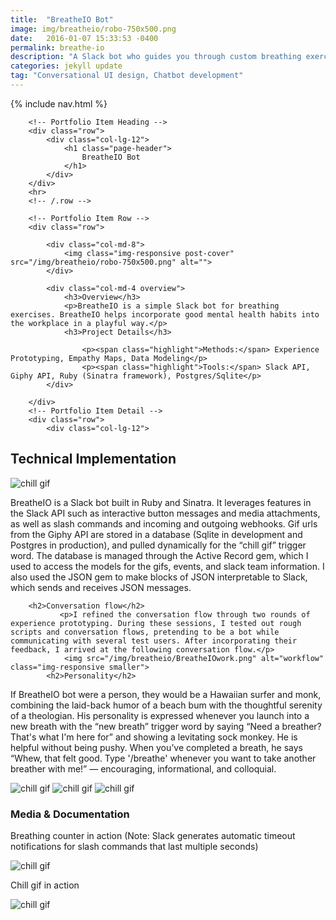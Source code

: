 ```yaml
---
title:  "BreatheIO Bot"
image: img/breatheio/robo-750x500.png
date:   2016-01-07 15:33:53 -0400
permalink: breathe-io
description: "A Slack bot who guides you through custom breathing exercises"
categories: jekyll update
tag: "Conversational UI design, Chatbot development"
---
```

{% include nav.html %}
<div class="fullpost">
<div class="container post">

        <!-- Portfolio Item Heading -->
        <div class="row">
            <div class="col-lg-12">
                <h1 class="page-header">
                    BreatheIO Bot
                </h1>
            </div>
        </div>
        <hr>
        <!-- /.row -->

        <!-- Portfolio Item Row -->
        <div class="row">

            <div class="col-md-8">
                <img class="img-responsive post-cover" src="/img/breatheio/robo-750x500.png" alt="">
            </div>

            <div class="col-md-4 overview">
                <h3>Overview</h3>
                <p>BreatheIO is a simple Slack bot for breathing exercises. BreatheIO helps incorporate good mental health habits into the workplace in a playful way.</p>
                <h3>Project Details</h3>

                    <p><span class="highlight">Methods:</span> Experience Prototyping, Empathy Maps, Data Modeling</p>
                    <p><span class="highlight">Tools:</span> Slack API, Giphy API, Ruby (Sinatra framework), Postgres/Sqlite</p>
            </div>

        </div>
        <!-- Portfolio Item Detail -->
        <div class="row">
            <div class="col-lg-12">
                
<h2>Technical Implementation</h2>
                <img src="/img/breatheio/breatheslash.png" alt="chill gif" class="img-responsive smaller">
<p>BreatheIO is a Slack bot built in Ruby and Sinatra. It leverages features in the Slack API such as interactive button messages and media attachments, as well as slash commands and incoming and outgoing webhooks. Gif urls from the Giphy API are stored in a database (Sqlite in development and Postgres in production), and pulled dynamically for the “chill gif” trigger word. The database is managed through the Active Record gem, which I used to access the models for the gifs, events, and slack team information. I also used the JSON gem to make blocks of JSON interpretable to Slack, which sends and receives JSON messages.</p>
        
        <h2>Conversation flow</h2>
               <p>I refined the conversation flow through two rounds of experience prototyping. During these sessions, I tested out rough scripts and conversation flows, pretending to be a bot while communicating with several test users. After incorporating their feedback, I arrived at the following conversation flow.</p>
                <img src="/img/breatheio/BreatheIOwork.png" alt="workflow" class="img-responsive smaller">
            <h2>Personality</h2>
<p>If BreatheIO bot were a person, they would be a Hawaiian surfer and monk, combining the laid-back humor of a beach bum with the thoughtful serenity of a theologian. His personality is expressed whenever you launch into a new breath with the “new breath” trigger word by saying “Need a breather? That's what I'm here for” and showing a levitating sock monkey. He is helpful without being pushy. When you’ve completed a breath, he says “Whew, that felt good. Type '/breathe' whenever you want to take another breather with me!” — encouraging, informational, and colloquial.</p>

  <img src="/img/breatheio/breather.png" alt="chill gif" class="img-responsive even-smaller inline">
               <img src="/img/breatheio/timer.png" alt="chill gif" class="img-responsive even-smaller inline">
  <img src="/img/breatheio/whew.png" alt="chill gif" class="img-responsive even-smaller inline">
                <h3>Media & Documentation</h3>
                <p>Breathing counter in action (Note: Slack generates automatic timeout notifications for slash commands that last multiple seconds)</p>
                <img src="/img/breatheio/counter.gif" alt="chill gif" class="img-responsive smaller">
                <p>Chill gif in action</p>
                <img src="/img/breatheio/chillgif.gif" alt="chill gif" class="img-responsive lil-smaller">
            </div>
        </div>
        </div>
